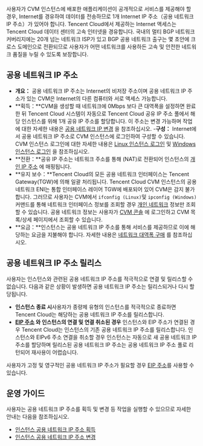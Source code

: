 사용자가 CVM 인스턴스에 배포한 애플리케이션이 공개적으로 서비스를 제공해야 할 경우, Internet를 경유하여 데이터를 전송하므로 1개 Internet IP 주소（공용 네트워크 IP 주소）가 있어야 합니다. Tencent Cloud에서 제공하는 Internet 액세스는 Tencent Cloud 데이터 센터의 고속 인터넷을 경유합니다. 국내의 멀티 BGP 네트워크 커버리지에는 20개 넘는 네트워크 ISP가 있고 BGP 공용 네트워크 출구는 몇 초안에 크로스 도메인으로 전환되므로 사용자가 어떤 네트워크를 사용하든 고속 및 안전한 네트워크 품질을 누릴 수 있도록 보장합니다.

## 공용 네트워크 IP 주소
 - **개요：** 공용 네트워크 IP 주소는 Internet의 비저장 주소이며 공용 네트워크 IP 주소가 있는 CVM은 Internet의 다른 컴퓨터와 서로 액세스 가능합니다. 
 - **획득：**CVM을 생성할 때 네트워크에 0Mbps 보다 큰 대역폭을 설정하면 완료한 뒤 Tencent Cloud 시스템이 자동으로 Tencent Cloud 공유 IP 주소 풀에서 해당 인스턴스를 위해 1개 공유 IP 주소를 할당합니다. 이 주소는 변경 가능하며 작업에 대한 자세한 내용은 [공용 네트워크 IP 변경](https://intl.cloud.tencent.com/document/product/213/16642) 을 참조하십시오.
 -**구성：** Internet에서 공용 네트워크 IP 주소로 CVM 인스턴스에 로그인하여 구성할 수 있습니다. CVM 인스턴스 로그인에 대한 자세한 내용은 [Linux 인스턴스 로그인](https://cloud.tencent.com/document/product/213/5436) 및 [Windows 인스턴스 로그인](https://cloud.tencent.com/document/product/213/5435) 을 참조하십시오.
 - **전환：**공유 IP 주소는 네트워크 주소를 통해 (NAT)로 전환되어 인스턴스의 [개인 IP 주소](https://cloud.tencent.com/document/product/213/5225) 에 매핑됩니다. 
 - **유지 보수：**Tencent Cloud의 모든 공용 네트워크 인터페이스는 Tencent Gateway(TGW)에 의해 일괄 처리됩니다. Tencent Cloud CVM 인스턴스의 공용 네트워크 ENI는 통합 인터페이스 레이어 TGW에 배포되어 있어 CVM은 감지 불가 합니다. 그러므로 사용자는 CVM에서 `ifconfig (Linux)`및 `ipconfig (Windows)` 커맨드를 통해 네트워크 인터페이스 정보를 조회할 경우 [개인 네트워크](https://cloud.tencent.com/document/product/213/5225) 정보만 조회할 수 있습니다. 공용 네트워크 정보는 사용자가 [CVM 콘솔](https://console.cloud.tencent.com/cvm) 에 로그인하고 CVM 목록/상세 페이지에서 조회할 수 있습니다.
 - **요금：**인스턴스는 공용 네트워크 IP 주소를 통해 서비스를 제공하므로 이에 해당하는 요금을 지불해야 합니다. 자세한 내용은 [네트워크 대역폭 구매](https://cloud.tencent.com/document/product/213/509#2.1.-.E5.B8.A6.E5.AE.BD.E5.8C.85.E8.AE.A1.E8.B4.B9) 를 참조하십시오.

## 공용 네트워크 IP 주소 릴리스
사용자는 인스턴스와 관련된 공용 네트워크 IP 주소를 적극적으로 연결 및 릴리스할 수 없습니다. 
다음과 같은 상황이 발생하면 공용 네트워크 IP 주소는 릴리스되거나 다시 할당됩니다.
- **인스턴스 종료 시**사용자가 종량제 유형의 인스턴스를 적극적으로 종료하면 Tencent Cloud는 해당하는 공용 네트워크 IP 주소를 릴리스합니다.
- **[EIP 주소](https://cloud.tencent.com/document/product/213/5733) 와 인스턴스의 연결 및 연결 취소된 경우** 인스턴스와 EIP 주소가 연결된 경우 Tencent Cloud는 인스턴스의 기존 공용 네트워크 IP 주소를 릴리스합니다. 인스턴스와 EIPv6 주소 연결을 취소할 경우 인스턴스는 자동으로 새 공용 네트워크 IP 주소를 할당하며 릴리스된 공용 네트워크 IP 주소는 공용 네트워크 IP 주소 풀로 리턴되어 재사용이 어렵습니다. 

사용자가 고정 및 영구적인 공용 네트워크 IP 주소가 필요할 경우 [EIP 주소](https://cloud.tencent.com/document/product/213/5733)를 사용할 수 있습니다. 

## 운영 가이드
사용자는 공용 네트워크 IP 주소를 획득 및 변경 등 작업을 실행할 수 있으므로 자세한 안내는 다음을 참조하십시오.
- [인스턴스 공용 네트워크 IP 주소 획득](https://intl.cloud.tencent.com/document/product/213/17940)
- [인스턴스 공용 네트워크 IP 주소 변경](https://intl.cloud.tencent.com/document/product/213/16642)

